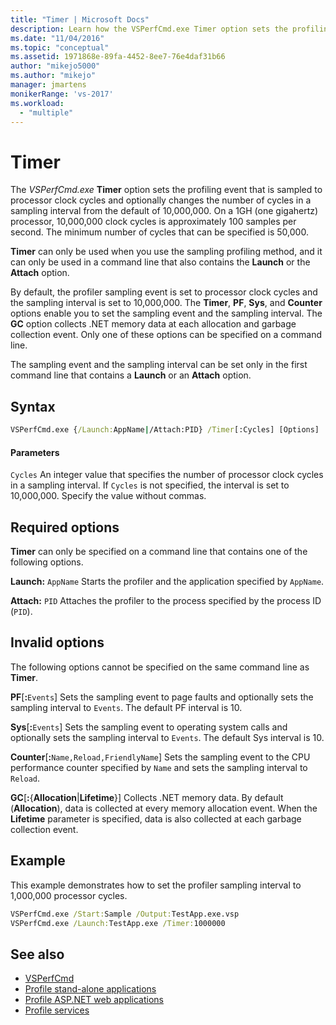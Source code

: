 ```yaml
---
title: "Timer | Microsoft Docs"
description: Learn how the VSPerfCmd.exe Timer option sets the profiling event that is sampled to processor clock cycles.
ms.date: "11/04/2016"
ms.topic: "conceptual"
ms.assetid: 1971868e-89fa-4452-8ee7-76e4daf31b66
author: "mikejo5000"
ms.author: "mikejo"
manager: jmartens
monikerRange: 'vs-2017'
ms.workload:
  - "multiple"
---
```

# Timer
The *VSPerfCmd.exe* **Timer** option sets the profiling event that is sampled to processor clock cycles and optionally changes the number of cycles in a sampling interval from the default of 10,000,000. On a 1GH (one gigahertz) processor, 10,000,000 clock cycles is approximately 100 samples per second. The minimum number of cycles that can be specified is 50,000.

 **Timer** can only be used when you use the sampling profiling method, and it can only be used in a command line that also contains the **Launch** or the **Attach** option.

 By default, the profiler sampling event is set to processor clock cycles and the sampling interval is set to 10,000,000. The **Timer**, **PF**, **Sys**, and **Counter** options enable you to set the sampling event and the sampling interval. The **GC** option collects .NET memory data at each allocation and garbage collection event. Only one of these options can be specified on a command line.

 The sampling event and the sampling interval can be set only in the first command line that contains a **Launch** or an **Attach** option.

## Syntax

```cmd
VSPerfCmd.exe {/Launch:AppName|/Attach:PID} /Timer[:Cycles] [Options]
```

#### Parameters
 `Cycles`
 An integer value that specifies the number of processor clock cycles in a sampling interval. If `Cycles` is not specified, the interval is set to 10,000,000. Specify the value without commas.

## Required options
 **Timer** can only be specified on a command line that contains one of the following options.

 **Launch:** `AppName`
 Starts the profiler and the application specified by `AppName`.

 **Attach:** `PID`
 Attaches the profiler to the process specified by the process ID (`PID`).

## Invalid options
 The following options cannot be specified on the same command line as **Timer**.

 **PF**[**:**`Events`]
 Sets the sampling event to page faults and optionally sets the sampling interval to `Events`. The default PF interval is 10.

 **Sys**[**:**`Events`]
 Sets the sampling event to operating system calls and optionally sets the sampling interval to `Events`. The default Sys interval is 10.

 **Counter**[**:**`Name,Reload,FriendlyName`]
 Sets the sampling event to the CPU performance counter specified by `Name` and sets the sampling interval to `Reload`.

 **GC**[**:**{**Allocation**&#124;**Lifetime**}]
 Collects .NET memory data. By default (**Allocation**), data is collected at every memory allocation event. When the **Lifetime** parameter is specified, data is also collected at each garbage collection event.

## Example
 This example demonstrates how to set the profiler sampling interval to 1,000,000 processor cycles.

```cmd
VSPerfCmd.exe /Start:Sample /Output:TestApp.exe.vsp
VSPerfCmd.exe /Launch:TestApp.exe /Timer:1000000
```

## See also
- [VSPerfCmd](../profiling/vsperfcmd.md)
- [Profile stand-alone applications](../profiling/command-line-profiling-of-stand-alone-applications.md)
- [Profile ASP.NET web applications](../profiling/command-line-profiling-of-aspnet-web-applications.md)
- [Profile services](../profiling/command-line-profiling-of-services.md)
